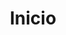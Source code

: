---
#
# Use the widgets beneath and the content will be
# inserted automagically in the webpage. To make
# this work, you have to use › layout: frontpage
#
layout: frontpage
title: "Inicio"
description: "Experimenta las telecomunicaciones"
#
# Use the call for action to show a button on the frontpage
#
# To make internal links, just use a permalink like this
# url: /getting-started/
#
# To style the button in different colors, use no value
# to use the main color or success, alert or secondary.
# To change colors see sass/_01_settings_colors.scss
#

widget1:
  title: "Comunicaciones clasicas"
  url: 'http://carmenguidet.github.io/conoce/comunicaciones'
  image: http://carmenguidet.github.io/images/comunicaciones.png
  text: 'Aqui descubriras que es lo que nos perimite comunicarnos a largas distancias.'
widget2:
  title: "Electrónica"
  url: 'http://carmenguidet.github.io/conoce/electronica'
  image: http://carmenguidet.github.io/images/electronica.png
  text: 'Nos permite crear ciudades inteligentes, robots y muchos más.'
widget3:
  title: "Telemática"
  url: 'http://carmenguidet.github.io/conoce/telematica'
  image: http://carmenguidet.github.io/images/telematica.png
  text: 'Nos permite mantenernos seguros en la red, encriptar información.'
widget4:
  title: "Multimedia"
  url: /conoce/multimedia
  image: http://carmenguidet.github.io/images/multimedia.png
  text: 'Realidad aumentada, inteligencia artificial.'


callforaction:
  url1: '/experimenta/casa'
  text1: Experimenta y crea desde casa 
  style1: alert
  url2: 'experimenta/profesorado'
  text2: Para profesorado
  style2: alert

permalink: /index.html

#
# This is a nasty hack to make the navigation highlight
# this page as active in the topbar navigation
#
homepage: true

--- 